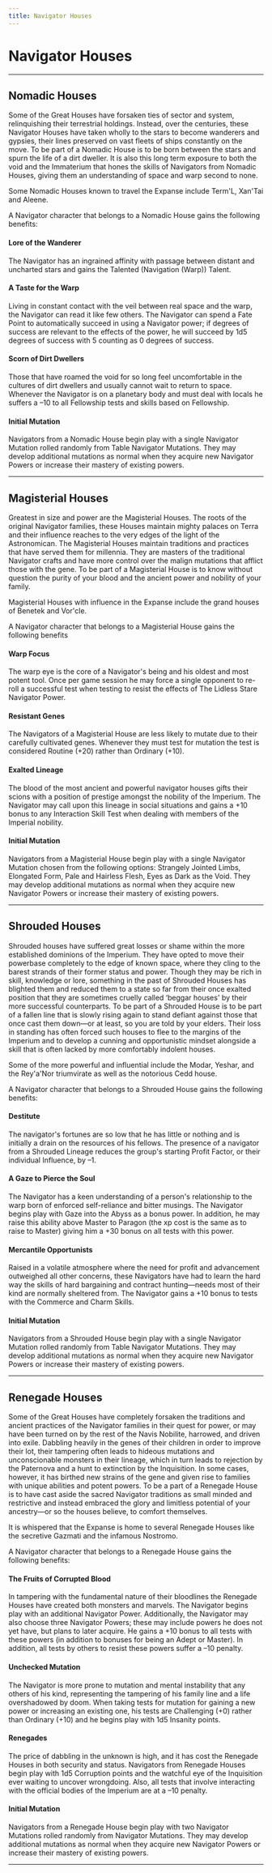 ```yaml
---
title: Navigator Houses
---
```

# Navigator Houses

---

## Nomadic Houses	

Some of the Great Houses have forsaken ties of sector and system, relinquishing their terrestrial holdings. Instead, over the centuries, these Navigator Houses have taken wholly to the stars to become wanderers and gypsies, their lines preserved on vast fleets of ships constantly on the move. To be part of a Nomadic House is to be born between the stars and spurn the life of a dirt dweller. It is also this long term exposure to both the void and the Immaterium that hones the skills of Navigators from Nomadic Houses, giving them an understanding of space and warp second to none. 

Some Nomadic Houses known to travel the Expanse include Term'L, Xan'Tai and Aleene.

A Navigator character that belongs to a Nomadic House gains the following benefits:

#### Lore of the Wanderer
The Navigator has an ingrained affinity with passage between distant and uncharted stars and gains the Talented (Navigation (Warp)) Talent. 
#### A Taste for the Warp
Living in constant contact with the veil between real space and the warp, the Navigator can read it like few others. The Navigator can spend a Fate Point to automatically succeed in using a Navigator power; if degrees of success are relevant to the effects of the power, he will succeed by 1d5 degrees of success with 5 counting as 0 degrees of success. 
#### Scorn of Dirt Dwellers
Those that have roamed the void for so long feel uncomfortable in the cultures of dirt dwellers and usually cannot wait to return to space. Whenever the Navigator is on a planetary body and must deal with locals he suffers a –10 to all Fellowship tests and skills based on Fellowship. 
#### Initial Mutation
Navigators from a Nomadic House begin play with a single Navigator Mutation rolled randomly from Table Navigator Mutations. They may develop additional mutations as normal when they acquire new Navigator Powers or increase their mastery of existing powers.	

---

## Magisterial Houses	

Greatest in size and power are the Magisterial Houses. The roots of the original Navigator families, these Houses maintain mighty palaces on Terra and their influence reaches to the very edges of the light of the Astronomican. The Magisterial Houses maintain traditions and practices that have served them for millennia. They are masters of the traditional Navigator crafts and have more control over the malign mutations that afflict those with the gene. To be part of a Magisterial House is to know without question the purity of your blood and the ancient power and nobility of your family. 

Magisterial Houses with influence in the Expanse include the grand houses of Benetek and Vor'cle.

A Navigator character that belongs to a Magisterial House gains the following benefits

#### Warp Focus
The warp eye is the core of a Navigator's being and his oldest and most potent tool. Once per game session he may force a single opponent to re-roll a successful test when testing to resist the effects of The Lidless Stare Navigator Power. 
#### Resistant Genes
The Navigators of a Magisterial House are less likely to mutate due to their carefully cultivated genes. Whenever they must test for mutation the test is considered Routine (+20) rather than Ordinary (+10). 
#### Exalted Lineage
The blood of the most ancient and powerful navigator houses gifts their scions with a position of prestige amongst the nobility of the Imperium. The Navigator may call upon this lineage in social situations and gains a +10 bonus to any Interaction Skill Test when dealing with members of the Imperial nobility. 
#### Initial Mutation
Navigators from a Magisterial House begin play with a single Navigator Mutation chosen from the following options: Strangely Jointed Limbs, Elongated Form, Pale and Hairless Flesh, Eyes as Dark as the Void. They may develop additional mutations as normal when they acquire new Navigator Powers or increase their mastery of existing powers.					

---

## Shrouded Houses

Shrouded houses have suffered great losses or shame within the more established dominions of the Imperium. They have opted to move their powerbase completely to the edge of known space, where they cling to the barest strands of their former status and power. Though they may be rich in skill, knowledge or lore, something in the past of Shrouded Houses has blighted them and reduced them to a state so far from their once exalted position that they are sometimes cruelly called ‘beggar houses' by their more successful counterparts. To be part of a Shrouded House is to be part of a fallen line that is slowly rising again to stand defiant against those that once cast them down—or at least, so you are told by your elders. Their loss in standing has often forced such houses to flee to the margins of the Imperium and to develop a cunning and opportunistic mindset alongside a skill that is often lacked by more comfortably indolent houses.

Some of the more powerful and influential include the Modar, Yeshar, and the Rey'a'Nor triumvirate as well as the notorious Cedd house.

A Navigator character that belongs to a Shrouded House gains the following benefits:

#### Destitute
The navigator's fortunes are so low that he has little or nothing and is initially a drain on the resources of his fellows. The presence of a navigator from a Shrouded Lineage reduces the group's starting Profit Factor, or their individual Influence, by –1. 
#### A Gaze to Pierce the Soul
The Navigator has a keen understanding of a person's relationship to the warp born of enforced self-reliance and bitter musings. The Navigator begins play with Gaze into the Abyss as a bonus power. In addition, he may raise this ability above Master to Paragon (the xp cost is the same as to raise to Master) giving him a +30 bonus on all tests with this power. 
#### Mercantile Opportunists
Raised in a volatile atmosphere where the need for profit and advancement outweighed all other concerns, these Navigators have had to learn the hard way the skills of hard bargaining and contract hunting—needs most of their kind are normally sheltered from. The Navigator gains a +10 bonus to tests with the Commerce and Charm Skills. 
#### Initial Mutation
Navigators from a Shrouded House begin play with a single Navigator Mutation rolled randomly from Table Navigator Mutations. They may develop additional mutations as normal when they acquire new Navigator Powers or increase their mastery of existing powers.					

---

## Renegade Houses

Some of the Great Houses have completely forsaken the traditions and ancient practices of the Navigator families in their quest for power, or may have been turned on by the rest of the Navis Nobilite, harrowed, and driven into exile. Dabbling heavily in the genes of their children in order to improve their lot, their tampering often leads to hideous mutations and unconscionable monsters in their lineage, which in turn leads to rejection by the Paternova and a hunt to extinction by the Inquisition. In some cases, however, it has birthed new strains of the gene and given rise to families with unique abilities and potent powers. To be a part of a Renegade House is to have cast aside the sacred Navigator traditions as small minded and restrictive and instead embraced the glory and limitless potential of your ancestry—or so the houses believe, to comfort themselves.

It is whispered that the Expanse is home to several Renegade Houses like the secretive Gazmati and the infamous Nostromo.

A Navigator character that belongs to a Renegade House gains the following benefits:

#### The Fruits of Corrupted Blood
In tampering with the fundamental nature of their bloodlines the Renegade Houses have created both monsters and marvels. The Navigator begins play with an additional Navigator Power. Additionally, the Navigator may also choose three Navigator Powers; these may include powers he does not yet have, but plans to later acquire. He gains a +10 bonus to all tests with these powers (in addition to bonuses for being an Adept or Master). In addition, all tests by others to resist these powers suffer a –10 penalty. 
#### Unchecked Mutation
The Navigator is more prone to mutation and mental instability that any others of his kind, representing the tampering of his family line and a life overshadowed by doom. When taking tests for mutation for gaining a new power or increasing an existing one, his tests are Challenging (+0) rather than Ordinary (+10) and he begins play with 1d5 Insanity points. 
#### Renegades
The price of dabbling in the unknown is high, and it has cost the Renegade Houses in both security and status. Navigators from Renegade Houses begin play with 1d5 Corruption points and the watchful eye of the Inquisition ever waiting to uncover wrongdoing. Also, all tests that involve interacting with the official bodies of the Imperium are at a –10 penalty. 
#### Initial Mutation
Navigators from a Renegade House begin play with two Navigator Mutations rolled randomly from Navigator Mutations. They may develop additional mutations as normal when they acquire new Navigator Powers or increase their mastery of existing powers.					

---
